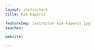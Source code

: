 ```yaml
---
layout: instructors
title: Kim Kaporis

featureImg: instructor-kim-kaporis.jpg
teaches:

website:

---
```


